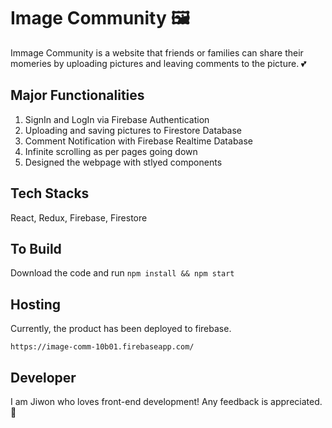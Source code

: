 # Image Community :framed_picture:

Immage Community is a website that friends or families can share their momeries by uploading pictures and leaving comments to the picture. :two_hearts:

## Major Functionalities

1. SignIn and LogIn via Firebase Authentication
2. Uploading and saving pictures to Firestore Database
3. Comment Notification with Firebase Realtime Database
4. Infinite scrolling as per pages going down
5. Designed the webpage with stlyed components

## Tech Stacks

React, Redux, Firebase, Firestore

## To Build

Download the code and run `npm install && npm start`

## Hosting 

Currently, the product has been deployed to firebase.

```
https://image-comm-10b01.firebaseapp.com/
```

## Developer

I am Jiwon who loves front-end development! Any feedback is appreciated. :pray:
